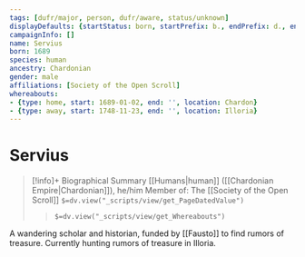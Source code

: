 ```yaml
---
tags: [dufr/major, person, dufr/aware, status/unknown]
displayDefaults: {startStatus: born, startPrefix: b., endPrefix: d., endStatus: died}
campaignInfo: []
name: Servius
born: 1689
species: human
ancestry: Chardonian
gender: male
affiliations: [Society of the Open Scroll]
whereabouts:
- {type: home, start: 1689-01-02, end: '', location: Chardon}
- {type: away, start: 1748-11-23, end: '', location: Illoria}
---
```

# Servius
>[!info]+ Biographical Summary
>[[Humans|human]] ([[Chardonian Empire|Chardonian]]), he/him
> Member of: The [[Society of the Open Scroll]]
>`$=dv.view("_scripts/view/get_PageDatedValue")`
>> `$=dv.view("_scripts/view/get_Whereabouts")`

A wandering scholar and historian, funded by [[Fausto]] to find rumors of treasure. Currently hunting rumors of treasure in Illoria. 